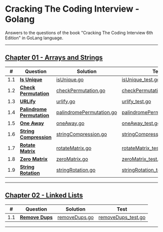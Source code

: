 # Cracking The Coding Interview - Golang
Answers to the questions of the book "Cracking The Coding Interview 6th Edition" in GoLang language.


_________________
## [Chapter 01 - Arrays and Strings](Chapter01-ArraysAndStrings/)
|  #  | **Question**               | Solution                 | Test                          |
| --- | ---------------------- | ------------------------ | ----------------------------- |
| 1.1 | [**Is Unique**](Chapter01-ArraysAndStrings/1.1-IsUnique/)              | [isUnique.go](Chapter01-ArraysAndStrings/1.1-IsUnique/isUnique.go)              | [isUnique_test.go](Chapter01-ArraysAndStrings/1.1-IsUnique/isUnique_test.go)              |
| 1.2 | [**Check Permutation**](Chapter01-ArraysAndStrings/1.2-CheckPermutation/)      | [checkPermutation.go](Chapter01-ArraysAndStrings/1.2-CheckPermutation/checkPermutation.go)      | [checkPermutation_test.go](Chapter01-ArraysAndStrings/1.2-CheckPermutation/checkPermutation_test.go)      |
| 1.3 | [**URLify**](Chapter01-ArraysAndStrings/1.3-URLify/)                 | [urlify.go](Chapter01-ArraysAndStrings/1.3-URLify/urlify.go)                | [urlify_test.go](Chapter01-ArraysAndStrings/1.3-URLify/urlify_test.go)                |
| 1.4 | [**Palindrome Permutation**](Chapter01-ArraysAndStrings/1.4-PalindromePermutation/) | [palindromePermutation.go](Chapter01-ArraysAndStrings/1.4-PalindromePermutation/palindromePermutation.go) | [palindromePermutation_test.go](Chapter01-ArraysAndStrings/1.4-PalindromePermutation/palindromePermutation_test.go) |
| 1.5 | [**One Away**](Chapter01-ArraysAndStrings/1.5-OneAway/)               | [oneAway.go](Chapter01-ArraysAndStrings/1.5-OneAway/oneAway.go)               | [oneAway_test.go](Chapter01-ArraysAndStrings/1.5-OneAway/oneAway_test.go)               |
| 1.6 | [**String Compression**](Chapter01-ArraysAndStrings/1.6-StringCompression/)     | [stringCompression.go](Chapter01-ArraysAndStrings/1.6-StringCompression/stringCompression.go)     | [stringCompression_test.go](Chapter01-ArraysAndStrings/1.6-StringCompression/stringCompression_test.go)     |
| 1.7 | [**Rotate Matrix**](Chapter01-ArraysAndStrings/1.7-RotateMatrix/)          | [rotateMatrix.go](Chapter01-ArraysAndStrings/1.7-RotateMatrix/rotateMatrix.go)          | [rotateMatrix_test.go](Chapter01-ArraysAndStrings/1.7-RotateMatrix/rotateMatrix_test.go)          |
| 1.8 | [**Zero Matrix**](Chapter01-ArraysAndStrings/1.8-ZeroMatrix/)            | [zeroMatrix.go](Chapter01-ArraysAndStrings/1.8-ZeroMatrix/zeroMatrix.go)            | [zeroMatrix_test.go](Chapter01-ArraysAndStrings/1.8-ZeroMatrix/zeroMatrix_test.go)            |
| 1.9 | [**String Rotation**](Chapter01-ArraysAndStrings/1.9-StringRotation/)        | [stringRotation.go](Chapter01-ArraysAndStrings/1.9-StringRotation/stringRotation.go)        | [stringRotation_test.go](Chapter01-ArraysAndStrings/1.9-StringRotation/stringRotation_test.go)        |
_________________
## [Chapter 02 - Linked Lists](Chapter02-LinkedLists/)
|  #  | **Question**               | Solution                 | Test                          |
| --- | ------------------ | ------------------------ | ----------------------------- |
| 1.1 | [**Remove Dups**](Chapter02-LinkedLists/2.1-RemoveDups/)           | [removeDups.go](Chapter02-LinkedLists/2.1-RemoveDups/removeDups.go)              | [removeDups_test.go](Chapter02-LinkedLists/2.1-RemoveDups/removeDups_test.go)              |
_________________